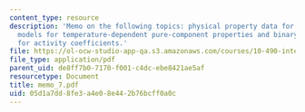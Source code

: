 ```yaml
---
content_type: resource
description: 'Memo on the following topics: physical property data for lucretex components,
  models for temperature-dependent pure-component properties and binary wilson model
  for activity coefficients.'
file: https://ol-ocw-studio-app-qa.s3.amazonaws.com/courses/10-490-integrated-chemical-engineering-i-fall-2006/05d1a7dd8fe3a4e08e442b76bcff0a0c_memo_7.pdf
file_type: application/pdf
parent_uid: de8ff7b0-7170-f001-c4dc-ebe8421ae5af
resourcetype: Document
title: memo_7.pdf
uid: 05d1a7dd-8fe3-a4e0-8e44-2b76bcff0a0c
---
```

